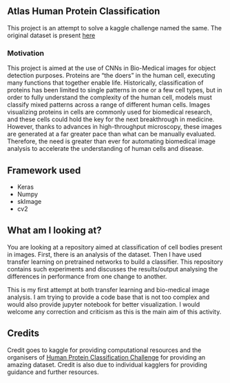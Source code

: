 ## Atlas Human Protein Classification
This project is an attempt to solve a kaggle challenge named the same. The original dataset is present [here](https://www.kaggle.com/c/human-protein-atlas-image-classification/data)


### Motivation

This project is aimed at the use of CNNs in Bio-Medical images for object detection purposes.
Proteins are “the doers” in the human cell, executing many functions that together enable life. Historically, classification of proteins has been limited to single patterns in one or a few cell types, but in order to fully understand the complexity of the human cell, models must classify mixed patterns across a range of different human cells.
Images visualizing proteins in cells are commonly used for biomedical research, and these cells could hold the key for the next breakthrough in medicine. However, thanks to advances in high-throughput microscopy, these images are generated at a far greater pace than what can be manually evaluated. Therefore, the need is greater than ever for automating biomedical image analysis to accelerate the understanding of human cells and disease.


## Framework used
 - Keras
 - Numpy
 - skImage
 - cv2


## What am I looking at?

You are looking at a repository aimed at classification of cell bodies present in images. First, there is an analysis of the dataset. Then I have used transfer learning on pretrained networks to build a classifier. This repository contains such experiments and discusses the results/output analysing the differences in performance from one change to another.

This is my first attempt at both transfer learning and bio-medical image analysis. I am trying to provide a code base that is not too complex and would also provide jupyter notebook for better visualization. I would welcome any correction and criticism as this is the main aim of this activity.

## Credits
Credit goes to kaggle for providing computational resources and the organisers of [Human Protein Classification Challenge](https://www.kaggle.com/c/human-protein-atlas-image-classification/data) for providing an amazing dataset. Credit is also due to individual kagglers for providing guidance and further resources.
